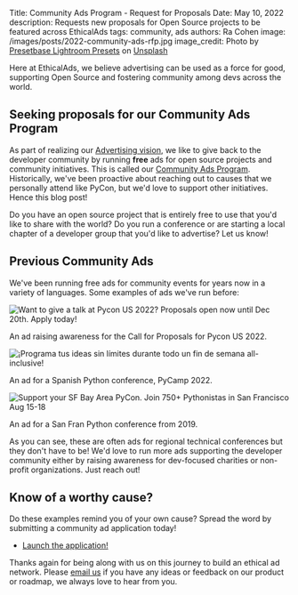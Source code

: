Title: Community Ads Program - Request for Proposals
Date: May 10, 2022
description: Requests new proposals for Open Source projects to be featured across EthicalAds
tags: community, ads
authors: Ra Cohen
image: /images/posts/2022-community-ads-rfp.jpg
image_credit: <span>Photo by <a href="https://unsplash.com/@presetbase?utm_source=unsplash&utm_medium=referral&utm_content=creditCopyText">Presetbase Lightroom Presets</a> on <a href=" https://unsplash.com/photos/QN6NkYi3CKs?utm_source=unsplash&utm_medium=referral&utm_content=creditCopyText">Unsplash</a></span>


Here at EthicalAds, we believe advertising can be used as a force for good, supporting Open Source and fostering community among devs across the world.

## Seeking proposals for our Community Ads Program

As part of realizing our [Advertising vision](https://www.ethicalads.io/advertising-vision/?ref=community-ads-rfp), we like to give back to the developer community by running **free** ads for open source projects and community initiatives.
This is called our [Community Ads Program](https://www.ethicalads.io/community-ads/?ref=community-ads-rfp).
Historically, we've been proactive about reaching out to causes that we personally attend like PyCon, but we'd love to support other initiatives.
Hence this blog post!

Do you have an open source project that is entirely free to use that you'd like to share with the world?
Do you run a conference or are starting a local chapter of a developer group that you'd like to advertise?
Let us know!


## Previous Community Ads

We've been running free ads for community events for years now in a variety of languages. Some examples of ads we've run before:

<div class="postimage text-center">
  <img src="{static}../images/pages/community-ads-pycon-example.png" alt="Want to give a talk at Pycon US 2022? Proposals open now until Dec 20th. Apply today!">
  <p>An ad raising awareness for the Call for Proposals for Pycon US 2022.</p>
</div>

<div class="postimage text-center">
  <img src="{static}../images/posts/2022-pycamp.png" alt="¡Programa tus ideas sin límites durante todo un fin de semana all-inclusive!">
  <p>An ad for a Spanish Python conference, PyCamp 2022.</p>
</div>

<div class="postimage text-center">
  <img src="{static}../images/posts/2019-PyBay.png" alt="Support your SF Bay Area PyCon. Join 750+ Pythonistas in San Francisco Aug 15-18">
  <p>An ad for a San Fran Python conference from 2019.</p>
</div>

As you can see, these are often ads for regional technical conferences but they don't have to be!
We'd love to run more ads supporting the developer community either by raising awareness for dev-focused charities or non-profit organizations.
Just reach out!


## Know of a worthy cause?

Do these examples remind you of your own cause? Spread the word by submitting a community ad application today!

* [Launch the application!](https://www.ethicalads.io/community-ads/?ref=community-ads-rfp)



Thanks again for being along with us on this journey to build an ethical ad network.
Please [email us](mailto:ads@ethicalads.io) if you have any ideas or feedback on our product or roadmap,
we always love to hear from you.
